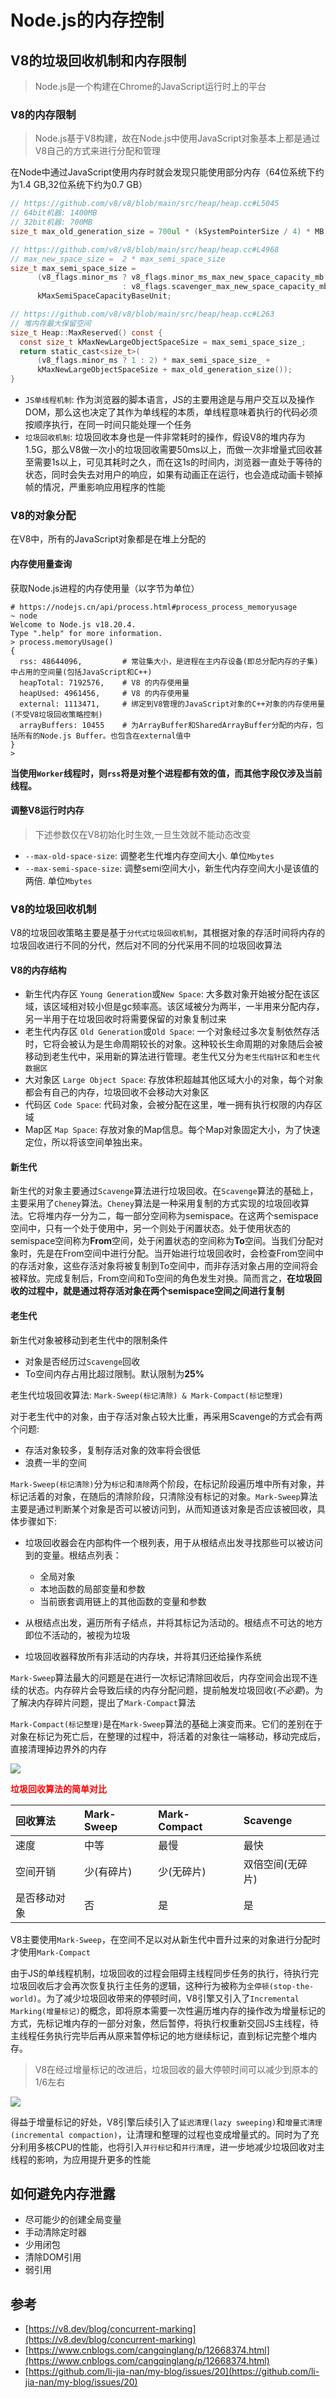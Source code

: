 # Node.js的内存控制

## V8的垃圾回收机制和内存限制
> Node.js是一个构建在Chrome的JavaScript运行时上的平台

### V8的内存限制
> Node.js基于V8构建，故在Node.js中使用JavaScript对象基本上都是通过V8自己的方式来进行分配和管理

在Node中通过JavaScript使用内存时就会发现只能使用部分内存（64位系统下约为1.4 GB,32位系统下约为0.7 GB）

```c
// https://github.com/v8/v8/blob/main/src/heap/heap.cc#L5045
// 64bit机器: 1400MB
// 32bit机器: 700MB
size_t max_old_generation_size = 700ul * (kSystemPointerSize / 4) * MB;

// https://github.com/v8/v8/blob/main/src/heap/heap.cc#L4968
// max_new_space_size =  2 * max_semi_space_size
size_t max_semi_space_size =
      (v8_flags.minor_ms ? v8_flags.minor_ms_max_new_space_capacity_mb
                         : v8_flags.scavenger_max_new_space_capacity_mb) *
      kMaxSemiSpaceCapacityBaseUnit;

// https://github.com/v8/v8/blob/main/src/heap/heap.cc#L263
// 堆内存最大保留空间
size_t Heap::MaxReserved() const {
  const size_t kMaxNewLargeObjectSpaceSize = max_semi_space_size_;
  return static_cast<size_t>(
      (v8_flags.minor_ms ? 1 : 2) * max_semi_space_size_ +
      kMaxNewLargeObjectSpaceSize + max_old_generation_size());
}
```

- `JS单线程机制`: 作为浏览器的脚本语言，JS的主要用途是与用户交互以及操作DOM，那么这也决定了其作为单线程的本质，单线程意味着执行的代码必须按顺序执行，在同一时间只能处理一个任务
- `垃圾回收机制`: 垃圾回收本身也是一件非常耗时的操作，假设V8的堆内存为1.5G，那么V8做一次小的垃圾回收需要50ms以上，而做一次非增量式回收甚至需要1s以上，可见其耗时之久，而在这1s的时间内，浏览器一直处于等待的状态，同时会失去对用户的响应，如果有动画正在运行，也会造成动画卡顿掉帧的情况，严重影响应用程序的性能

### V8的对象分配

在V8中，所有的JavaScript对象都是在堆上分配的

#### 内存使用量查询

获取Node.js进程的内存使用量（以字节为单位）

```shell
# https://nodejs.cn/api/process.html#process_process_memoryusage
~ node
Welcome to Node.js v18.20.4.
Type ".help" for more information.
> process.memoryUsage()
{
  rss: 48644096,         # 常驻集大小，是进程在主内存设备(即总分配内存的子集)中占用的空间量(包括JavaScript和C++)
  heapTotal: 7192576,    # V8 的内存使用量
  heapUsed: 4961456,     # V8 的内存使用量
  external: 1113471,     # 绑定到V8管理的JavaScript对象的C++对象的内存使用量(不受V8垃圾回收策略控制)
  arrayBuffers: 10455    # 为ArrayBuffer和SharedArrayBuffer分配的内存，包括所有的Node.js Buffer。也包含在external值中
}
>
```

**当使用`Worker`线程时，则`rss`将是对整个进程都有效的值，而其他字段仅涉及当前线程。**

#### 调整V8运行时内存

> 下述参数仅在V8初始化时生效,一旦生效就不能动态改变

- `--max-old-space-size`: 调整老生代堆内存空间大小. 单位`Mbytes`
- `--max-semi-space-size`: 调整semi空间大小，新生代内存空间大小是该值的两倍. 单位`Mbytes`

### V8的垃圾回收机制

V8的垃圾回收策略主要是基于`分代式垃圾回收机制`，其根据对象的存活时间将内存的垃圾回收进行不同的分代，然后对不同的分代采用不同的垃圾回收算法

#### V8的内存结构

- 新生代内存区 `Young Generation`或`New Space`: 大多数对象开始被分配在该区域，该区域相对较小但是gc频率高。该区域被分为两半，一半用来分配内存，另一半用于在垃圾回收时将需要保留的对象复制过来
- 老生代内存区 `Old Generation`或`Old Space`: 一个对象经过多次复制依然存活时，它将会被认为是生命周期较长的对象。这种较长生命周期的对象随后会被移动到老生代中，采用新的算法进行管理。老生代又分为`老生代指针区`和`老生代数据区`
- 大对象区 `Large Object Space`: 存放体积超越其他区域大小的对象，每个对象都会有自己的内存，垃圾回收不会移动大对象区
- 代码区 `Code Space`: 代码对象，会被分配在这里，唯一拥有执行权限的内存区域
- Map区 `Map Space`: 存放对象的Map信息。每个Map对象固定大小，为了快速定位，所以将该空间单独出来。

#### 新生代
新生代的对象主要通过`Scavenge`算法进行垃圾回收。在`Scavenge`算法的基础上，主要采用了`Cheney`算法。`Cheney`算法是一种采用复制的方式实现的垃圾回收算法。它将堆内存一分为二，每一部分空间称为semispace。在这两个semispace空间中，只有一个处于使用中，另一个则处于闲置状态。处于使用状态的semispace空间称为**From**空间，处于闲置状态的空间称为**To**空间。当我们分配对象时，先是在From空间中进行分配。当开始进行垃圾回收时，会检查From空间中的存活对象，这些存活对象将被复制到To空间中，而非存活对象占用的空间将会被释放。完成复制后，From空间和To空间的角色发生对换。简而言之，**在垃圾回收的过程中，就是通过将存活对象在两个semispace空间之间进行复制**

#### 老生代

新生代对象被移动到老生代中的限制条件

- 对象是否经历过`Scavenge`回收
- To空间内存占用比超过限制。默认限制为**25%**

老生代垃圾回收算法: `Mark-Sweep(标记清除) & Mark-Compact(标记整理)`

对于老生代中的对象，由于存活对象占较大比重，再采用Scavenge的方式会有两个问题:

- 存活对象较多，复制存活对象的效率将会很低
- 浪费一半的空间

`Mark-Sweep(标记清除)`分为`标记`和`清除`两个阶段，在标记阶段遍历堆中所有对象，并标记活着的对象，在随后的清除阶段，只清除没有标记的对象。`Mark-Sweep`算法主要是通过判断某个对象是否可以被访问到，从而知道该对象是否应该被回收，具体步骤如下:

- 垃圾回收器会在内部构件一个根列表，用于从根结点出发寻找那些可以被访问到的变量。根结点列表：

  - 全局对象
  - 本地函数的局部变量和参数
  - 当前嵌套调用链上的其他函数的变量和参数

- 从根结点出发，遍历所有子结点，并将其标记为活动的。根结点不可达的地方即位不活动的，被视为垃圾
- 垃圾回收器释放所有非活动的内存块，并将其归还给操作系统

`Mark-Sweep`算法最大的问题是在进行一次标记清除回收后，内存空间会出现不连续的状态。内存碎片会导致后续的内存分配问题，提前触发垃圾回收(*不必要*)。为了解决内存碎片问题，提出了`Mark-Compact`算法

`Mark-Compact(标记整理)`是在`Mark-Sweep`算法的基础上演变而来。它们的差别在于对象在标记为死亡后，在整理的过程中，将活着的对象往一端移动，移动完成后，直接清理掉边界外的内存

![](/images/Mark-Compact垃圾回收示意图.jpg)

<font style="color:red">**垃圾回收算法的简单对比**</font>

| 回收算法 | Mark-Sweep | Mark-Compact | Scavenge |
| :--- | :--- | :--- | :--- |
| 速度 | 中等 | 最慢 | 最快 |
| 空间开销 | 少(有碎片) | 少(无碎片) | 双倍空间(无碎片) |
| 是否移动对象 | 否 | 是 | 是 |

V8主要使用`Mark-Sweep`，在空间不足以对从新生代中晋升过来的对象进行分配时才使用`Mark-Compact`

由于JS的单线程机制，垃圾回收的过程会阻碍主线程同步任务的执行，待执行完垃圾回收后才会再次恢复执行主任务的逻辑，这种行为被称为`全停顿(stop-the-world)`。为了减少垃圾回收带来的停顿时间，V8引擎又引入了`Incremental Marking(增量标记)`的概念，即将原本需要一次性遍历堆内存的操作改为增量标记的方式，先标记堆内存的一部分对象，然后暂停，将执行权重新交回JS主线程，待主线程任务执行完毕后再从原来暂停标记的地方继续标记，直到标记完整个堆内存。

> V8在经过增量标记的改进后，垃圾回收的最大停顿时间可以减少到原本的1/6左右

![](/images/Node.js增量标记示意图.jpg)

得益于增量标记的好处，V8引擎后续引入了`延迟清理(lazy sweeping)`和`增量式清理(incremental compaction)`，让清理和整理的过程也变成增量式的。同时为了充分利用多核CPU的性能，也将引入`并行标记`和`并行清理`，进一步地减少垃圾回收对主线程的影响，为应用提升更多的性能

## 如何避免内存泄露

- 尽可能少的创建全局变量
- 手动清除定时器
- 少用闭包
- 清除DOM引用
- 弱引用

## 参考

- [https://v8.dev/blog/concurrent-marking](https://v8.dev/blog/concurrent-marking)
- [https://www.cnblogs.com/cangqinglang/p/12668374.html](https://www.cnblogs.com/cangqinglang/p/12668374.html)
- [https://github.com/li-jia-nan/my-blog/issues/20](https://github.com/li-jia-nan/my-blog/issues/20)